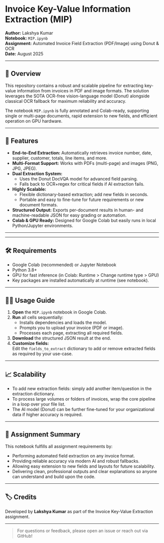 # Invoice Key-Value Information Extraction (MIP)

**Author:** Lakshya Kumar  
**Notebook:** `MIP.ipynb`  
**Assignment:** Automated Invoice Field Extraction (PDF/Image) using Donut & OCR  
**Date:** August 2025

---

## 📜 Overview

This repository contains a robust and scalable pipeline for extracting key-value information from invoices in PDF and image formats. The solution leverages the SOTA OCR-free vision-language model (Donut) alongside classical OCR fallback for maximum reliability and accuracy.

The notebook `MIP.ipynb` is fully annotated and Colab-ready, supporting single or multi-page documents, rapid extension to new fields, and efficient operation on GPU hardware.

---

## 🚀 Features

- **End-to-End Extraction:** Automatically retrieves invoice number, date, supplier, customer, totals, line items, and more.
- **Multi-Format Support:** Works with PDFs (multi-page) and images (PNG, JPG, JPEG).
- **Dual Extraction System:**  
  - Uses the Donut DocVQA model for advanced field parsing.
  - Falls back to OCR+regex for critical fields if AI extraction fails.
- **Highly Scalable:**  
  - Flexible dictionary-based extraction; add new fields in seconds.
  - Portable and easy to fine-tune for future requirements or new document formats.
- **Structured Output:** Exports per-document results in human- and machine-readable JSON for easy grading or automation.
- **Colab & GPU Ready:** Designed for Google Colab but easily runs in local Python/Jupyter environments.

---

---

## 🛠️ Requirements

- Google Colab (recommended) or Jupyter Notebook
- Python 3.8+
- GPU for fast inference (in Colab: Runtime > Change runtime type > GPU)
- Key packages are installed automatically at runtime (see notebook).

---

## 🧑‍💻 Usage Guide

1. **Open** the `MIP.ipynb` notebook in Google Colab.
2. **Run** all cells sequentially:
    - Installs dependencies and loads the model.
    - Prompts you to upload your invoice (PDF or image).
    - Processes each page, extracting all required fields.
3. **Download** the structured JSON result at the end.
4. **Customize fields:**  
   Edit the `fields_to_extract` dictionary to add or remove extracted fields as required by your use-case.

---

## 📈 Scalability

- To add new extraction fields: simply add another item/question in the extraction dictionary.
- To process large volumes or folders of invoices, wrap the core pipeline in a loop over your file list.
- The AI model (Donut) can be further fine-tuned for your organizational data if higher accuracy is required.

---

## 📗 Assignment Summary

This notebook fulfills all assignment requirements by:
- Performing automated field extraction on any invoice format.
- Providing reliable accuracy via modern AI and robust fallbacks.
- Allowing easy extension to new fields and layouts for future scalability.
- Delivering clean, professional outputs and clear explanations so anyone can understand and build upon the code.

---

## 🏷️ Credits

Developed by **Lakshya Kumar** as part of the Invoice Key-Value Extraction assignment.

---

> For questions or feedback, please open an issue or reach out via GitHub!


